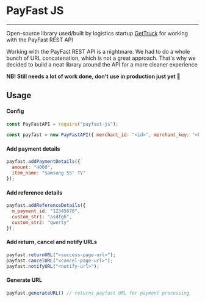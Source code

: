 # PayFast JS
---
Open-source library used/built by logistics startup [GetTruck](https://gettruck.co.za) for working with the PayFast REST API

Working with the PayFast REST API is a nightmare. We had to do a whole bunch of URL concatenation, which is not a great approach. That's why we decided to build a neat library around the API for a more cleaner experience 

**NB! Still needs a lot of work done, don't use in production just yet 😬**

## Usage
#### Config

```javascript
const PayFastAPI = require("payfast-js");

const payfast = new PayFastAPI({ merchant_id: "<id>", merchant_key: "<key>" });
```

#### Add payment details

```javascript
payfast.addPaymentDetails({
  amount: "4000",
  item_name: "Samsung 55' TV"
});
```

#### Add reference details

```javascript 
payfast.addReferenceDetails({
  m_payment_id: "12345678",
  custom_str1: "asdfgh",
  custom_str2: "qwerty"
});
```

#### Add return, cancel and notify URLs

```javascript
payfast.returnURL("<success-page-url>");
payfast.cancelURL("<cancel-page-url>");
payfast.notifyURL("<notify-url>");
```

#### Generate URL

```javascript
payfast.generateURL() // returns payfast URL for payment processing
```